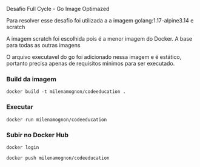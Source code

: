 Desafio Full Cycle - Go Image Optimazed

Para resolver esse desafio foi utilizada a a imagem golang:1.17-alpine3.14 e scratch

A imagem scratch foi escolhida pois é a menor imagem do Docker. A base para todas as outras imagens

O arquivo executavel do go foi adicionado nessa imagem e é estático, portanto precisa apenas de requisitos minimos para ser executado.

### Build da imagem

`docker build -t milenamognon/codeeducation .`

### Executar

`docker run milenamognon/codeeducation`

### Subir no Docker Hub

`docker login`

`docker push milenamognon/codeeducation`
